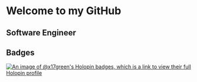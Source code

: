 # Welcome to my GitHub
## Software Engineer

## Badges
[![An image of @x17green's Holopin badges, which is a link to view their full Holopin profile](https://holopin.me/x17green)](https://holopin.io/@x17green)
